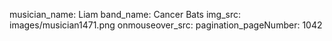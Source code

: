 musician_name: Liam
band_name: Cancer Bats
img_src: images/musician1471.png
onmouseover_src: 
pagination_pageNumber: 1042